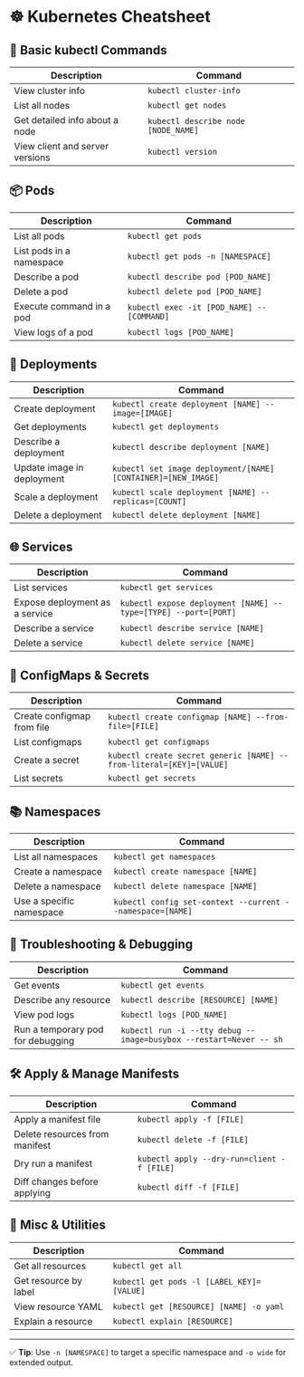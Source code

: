 # ☸️ Kubernetes Cheatsheet

## 🧵 Basic kubectl Commands
| Description                          | Command                                      |
|--------------------------------------|----------------------------------------------|
| View cluster info                    | `kubectl cluster-info`                       |
| List all nodes                       | `kubectl get nodes`                          |
| Get detailed info about a node       | `kubectl describe node [NODE_NAME]`          |
| View client and server versions      | `kubectl version`                            |

## 📦 Pods
| Description                          | Command                                      |
|--------------------------------------|----------------------------------------------|
| List all pods                        | `kubectl get pods`                           |
| List pods in a namespace             | `kubectl get pods -n [NAMESPACE]`            |
| Describe a pod                       | `kubectl describe pod [POD_NAME]`            |
| Delete a pod                         | `kubectl delete pod [POD_NAME]`              |
| Execute command in a pod             | `kubectl exec -it [POD_NAME] -- [COMMAND]`   |
| View logs of a pod                   | `kubectl logs [POD_NAME]`                    |

## 📁 Deployments
| Description                          | Command                                      |
|--------------------------------------|----------------------------------------------|
| Create deployment                    | `kubectl create deployment [NAME] --image=[IMAGE]` |
| Get deployments                      | `kubectl get deployments`                    |
| Describe a deployment                | `kubectl describe deployment [NAME]`         |
| Update image in deployment           | `kubectl set image deployment/[NAME] [CONTAINER]=[NEW_IMAGE]` |
| Scale a deployment                   | `kubectl scale deployment [NAME] --replicas=[COUNT]` |
| Delete a deployment                  | `kubectl delete deployment [NAME]`           |

## 🌐 Services
| Description                          | Command                                      |
|--------------------------------------|----------------------------------------------|
| List services                        | `kubectl get services`                       |
| Expose deployment as a service       | `kubectl expose deployment [NAME] --type=[TYPE] --port=[PORT]` |
| Describe a service                   | `kubectl describe service [NAME]`            |
| Delete a service                     | `kubectl delete service [NAME]`              |

## 📄 ConfigMaps & Secrets
| Description                          | Command                                      |
|--------------------------------------|----------------------------------------------|
| Create configmap from file           | `kubectl create configmap [NAME] --from-file=[FILE]` |
| List configmaps                      | `kubectl get configmaps`                     |
| Create a secret                      | `kubectl create secret generic [NAME] --from-literal=[KEY]=[VALUE]` |
| List secrets                         | `kubectl get secrets`                        |

## 📚 Namespaces
| Description                          | Command                                      |
|--------------------------------------|----------------------------------------------|
| List all namespaces                  | `kubectl get namespaces`                     |
| Create a namespace                   | `kubectl create namespace [NAME]`            |
| Delete a namespace                   | `kubectl delete namespace [NAME]`            |
| Use a specific namespace             | `kubectl config set-context --current --namespace=[NAME]` |

## 🧪 Troubleshooting & Debugging
| Description                          | Command                                      |
|--------------------------------------|----------------------------------------------|
| Get events                           | `kubectl get events`                         |
| Describe any resource                | `kubectl describe [RESOURCE] [NAME]`         |
| View pod logs                        | `kubectl logs [POD_NAME]`                    |
| Run a temporary pod for debugging    | `kubectl run -i --tty debug --image=busybox --restart=Never -- sh` |

## 🛠️ Apply & Manage Manifests
| Description                          | Command                                      |
|--------------------------------------|----------------------------------------------|
| Apply a manifest file                | `kubectl apply -f [FILE]`                    |
| Delete resources from manifest       | `kubectl delete -f [FILE]`                   |
| Dry run a manifest                   | `kubectl apply --dry-run=client -f [FILE]`   |
| Diff changes before applying         | `kubectl diff -f [FILE]`                     |

## 🔎 Misc & Utilities
| Description                          | Command                                      |
|--------------------------------------|----------------------------------------------|
| Get all resources                    | `kubectl get all`                            |
| Get resource by label                | `kubectl get pods -l [LABEL_KEY]=[VALUE]`    |
| View resource YAML                   | `kubectl get [RESOURCE] [NAME] -o yaml`      |
| Explain a resource                   | `kubectl explain [RESOURCE]`                 |

---

✅ **Tip**: Use `-n [NAMESPACE]` to target a specific namespace and `-o wide` for extended output.
